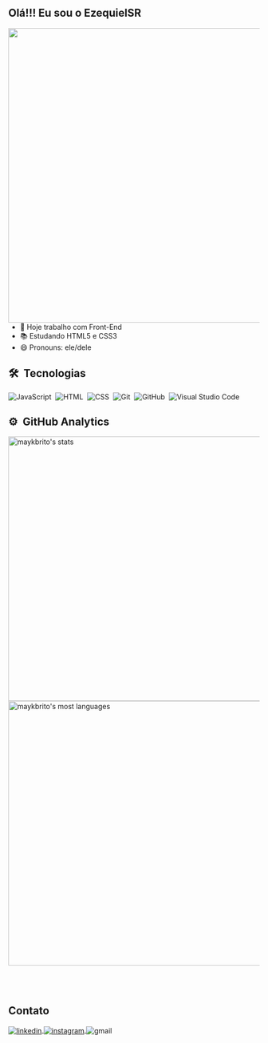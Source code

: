 ## Olá!!! Eu sou o EzequielSR 

<img align="right" height="590em" src="https://raw.githubusercontent.com/gist/EzequielSR/7f090b6c28413ebde5f2b10b3421a224/raw/1c1df020bd619a4364b20fec56a6153c64f5aadc/githubcard.svg">

- 🔭 Hoje trabalho com Front-End
- 📚 Estudando HTML5 e CSS3
- 😄 Pronouns: ele/dele
## 🛠 &nbsp;Tecnologias

![JavaScript](https://img.shields.io/badge/-JavaScript-05122A?style=flat&logo=javascript)&nbsp;
![HTML](https://img.shields.io/badge/-HTML-05122A?style=flat&logo=HTML5)&nbsp;
![CSS](https://img.shields.io/badge/-CSS-05122A?style=flat&logo=CSS3&logoColor=1572B6)&nbsp;
![Git](https://img.shields.io/badge/-Git-05122A?style=flat&logo=git)&nbsp;
![GitHub](https://img.shields.io/badge/-GitHub-05122A?style=flat&logo=github)&nbsp;
![Visual Studio Code](https://img.shields.io/badge/-Visual%20Studio%20Code-05122A?style=flat&logo=visual-studio-code&logoColor=007ACC)&nbsp;


## ⚙️ &nbsp;GitHub Analytics

<p align="left">
<img width="530em" src="https://github-readme-stats.vercel.app/api?username=EzequielSR&show_icons=true&theme=gotham" alt="maykbrito's stats"/>
<img width="530em" src="https://github-readme-stats.vercel.app/api/top-langs/?username=EzequielSR&layout=compact&theme=gotham" alt="maykbrito's most languages"/>
</p>

<br><br>

## Contato
<div>
<a href="https://www.linkedin.com/in/ezequiel-de-souza-rodrigues-25b538227/" target="_blank">
  <img align="center" src="https://img.shields.io/badge/-ezequiel-05122A?style=flat&logo=linkedin" alt="linkedin"/>
</a>
<a href="https://www.instagram.com/ezequiel_sr_/" target="_blank">
 <img align="center" src="https://img.shields.io/badge/-ezequiel_sr_-05122A?style=flat&logo=instagram" alt="instagram"/>
</a>
<a>
 <img align="center" src="https://img.shields.io/badge/-ezequieldesr@gmail.com-05122A?style=flat&logo=gmail" alt="gmail"/>
</a>
</p>
</div>
